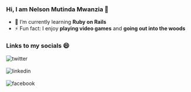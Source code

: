 ### Hi, I am Nelson Mutinda Mwanzia 👋

<!-- <a href="URL_REDIRECT" target="blank"><img align="center" src="URL_TO_YOUR_IMAGE" height="100" /></a> -->

- 🌱 I’m currently learning **Ruby on Rails**
- ⚡ Fun fact: I enjoy **playing video games** and **going out into the woods**

### Links to my socials 😄
<p align="left">
    <a href="https://twitter.com/mu_tinda">
        <img align="left" alt="twitter" src="https://img.shields.io/badge/Twitter-1DA1F2?style=for-the-badge&logo=twitter&logoColor=white" />
    </a>&nbsp;&nbsp;
    <br/><br/>
    <a href="https://www.linkedin.com/in/nelson-mwanzia/">
        <img align="left" alt="linkedin" src="https://img.shields.io/badge/LinkedIn-0077B5?style=for-the-badge&logo=linkedin&logoColor=white" />
    </a>&nbsp;&nbsp;
    <br/><br/>
    <a href="https://web.facebook.com/bonzaicf">
        <img align="left" alt="facebook" src="https://img.shields.io/badge/Facebook-1877F2?style=for-the-badge&logo=facebook&logoColor=white" />
    </a>
</p>

<!-- Here are some ideas to get you started:

- 🔭 I’m currently working on ...
- 🌱 I’m currently learning ...
- 👯 I’m looking to collaborate on ...
- 🤔 I’m looking for help with ...
- 💬 Ask me about ...
- 📫 How to reach me: ...
- 😄 Pronouns: ...
- ⚡ Fun fact: ... -->
